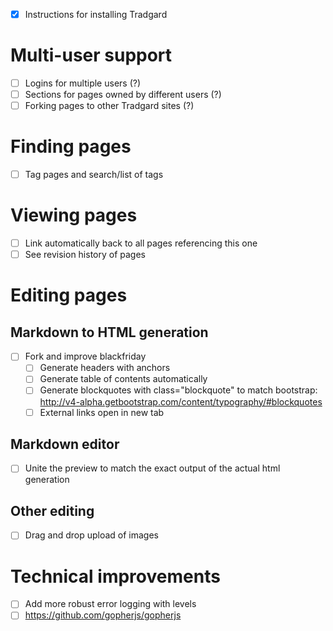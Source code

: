 - [x] Instructions for installing Tradgard

# Multi-user support

- [ ] Logins for multiple users (?)
- [ ] Sections for pages owned by different users (?)
- [ ] Forking pages to other Tradgard sites (?)

# Finding pages

- [ ] Tag pages and search/list of tags

# Viewing pages

- [ ] Link automatically back to all pages referencing this one
- [ ] See revision history of pages

# Editing pages

## Markdown to HTML generation

- [ ] Fork and improve blackfriday
  - [ ] Generate headers with anchors
  - [ ] Generate table of contents automatically
  - [ ] Generate blockquotes with class="blockquote" to match bootstrap: http://v4-alpha.getbootstrap.com/content/typography/#blockquotes
  - [ ] External links open in new tab

## Markdown editor

- [ ] Unite the preview to match the exact output of the actual html generation

## Other editing

- [ ] Drag and drop upload of images

# Technical improvements

- [ ] Add more robust error logging with levels
- [ ] https://github.com/gopherjs/gopherjs
